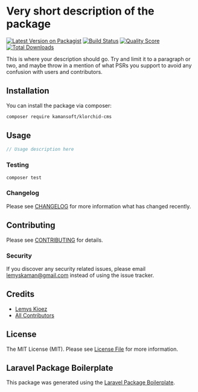 # Very short description of the package

[![Latest Version on Packagist](https://img.shields.io/packagist/v/kamansoft/klorchid-cms.svg?style=flat-square)](https://packagist.org/packages/kamansoft/klorchid-cms)
[![Build Status](https://img.shields.io/travis/kamansoft/klorchid-cms/master.svg?style=flat-square)](https://travis-ci.org/kamansoft/klorchid-cms)
[![Quality Score](https://img.shields.io/scrutinizer/g/kamansoft/klorchid-cms.svg?style=flat-square)](https://scrutinizer-ci.com/g/kamansoft/klorchid-cms)
[![Total Downloads](https://img.shields.io/packagist/dt/kamansoft/klorchid-cms.svg?style=flat-square)](https://packagist.org/packages/kamansoft/klorchid-cms)

This is where your description should go. Try and limit it to a paragraph or two, and maybe throw in a mention of what PSRs you support to avoid any confusion with users and contributors.

## Installation

You can install the package via composer:

```bash
composer require kamansoft/klorchid-cms
```

## Usage

``` php
// Usage description here
```

### Testing

``` bash
composer test
```

### Changelog

Please see [CHANGELOG](CHANGELOG.md) for more information what has changed recently.

## Contributing

Please see [CONTRIBUTING](CONTRIBUTING.md) for details.

### Security

If you discover any security related issues, please email lemyskaman@gmail.com instead of using the issue tracker.

## Credits

- [Lemys Kioez](https://github.com/kamansoft)
- [All Contributors](../../contributors)

## License

The MIT License (MIT). Please see [License File](LICENSE.md) for more information.

## Laravel Package Boilerplate

This package was generated using the [Laravel Package Boilerplate](https://laravelpackageboilerplate.com).
